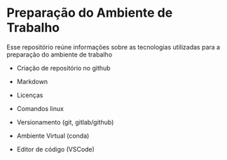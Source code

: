 # Preparação do Ambiente de Trabalho

Esse repositório reúne informações sobre as tecnologias utilizadas para a preparação do ambiente de trabalho

- Criação de repositório no github

- Markdown

- Licenças 

- Comandos linux

- Versionamento (git, gitlab/github)

- Ambiente Virtual (conda)

- Editor de código (VSCode)
